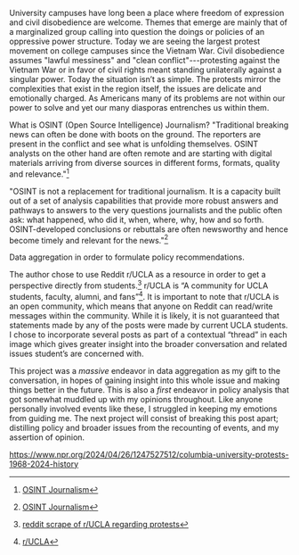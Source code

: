 




University campuses have long been a place where freedom of expression and civil disobedience are welcome. Themes that emerge are mainly that of a 
marginalized group calling into question the doings or policies of an oppressive power structure. Today we are seeing the largest protest movement on college campuses since
the Vietnam War. Civil disobedience assumes "lawful messiness" and "clean conflict"---protesting against the Vietnam War or in favor of civil rights meant standing unilaterally against a singular power.  Today the situation
isn’t as simple. The protests mirror the complexities that exist in the region itself, the issues are delicate and 
emotionally charged. As Americans many of its problems are not within our power to solve and yet our many diasporas entrenches us within them.  

What is OSINT (Open Source Intelligence) Journalism?
"Traditional breaking news can often be done with boots on the ground. The reporters are present in the conflict and see what is unfolding themselves. OSINT analysts on the other hand are often remote and are starting with digital 
materials arriving from diverse sources in different forms, formats, quality and relevance."[^91]

"OSINT is not a replacement for traditional journalism. It is a capacity built out of a set of analysis capabilities that provide more robust answers and pathways to answers to the very questions journalists and the public often ask: what happened, 
who did it, when, where, why, how and so forth. OSINT-developed conclusions or rebuttals are often newsworthy and hence become timely and relevant for the news."[^91]

Data aggregation in order to formulate policy recommendations. 

The author chose to use Reddit r/UCLA as a resource in order to get a perspective directly from students.[^90] r/UCLA is “A community for UCLA students, faculty, alumni, and fans”[^89]. It is important to note that r/UCLA is an open community, 
which means that anyone on Reddit can read/write messages within the community. While it is likely, it is not guaranteed that statements made by any of the posts were made by current UCLA students. I chose to incorporate several posts as part 
of a contextual “thread” in each image which gives greater insight into the broader conversation and related issues student’s are concerned with. 

This project was a *massive* endeavor in data aggregation as my gift to the conversation, in hopes of gaining insight into this whole issue and making things better in the future. 
This is also a *first* endeavor in policy analysis that got somewhat muddled up with my opinions throughout. Like anyone personally involved events like these, I struggled in keeping my emotions from guiding me. The next project will consist of 
breaking this post apart; distilling policy and broader issues from the recounting of events, and my assertion of opinion. 

https://www.npr.org/2024/04/26/1247527512/columbia-university-protests-1968-2024-history















[^89]:[r/UCLA](https://www.reddit.com/r/ucla/)
[^90]:[reddit scrape of r/UCLA regarding protests](https://alexiepogue.com/2024/05/08/Scraped-Reddit-Regarding-Protest-Events/)
[^91]:[OSINT Journalism](https://www.forbes.com/sites/subramaniamvincent/2023/10/27/how-open-source-intelligence-can-help-journalism-cover-conflicts/?sh=382b3c4f57c4)